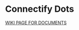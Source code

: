 # Connectify Dots 

[WIKI PAGE FOR DOCUMENTS](https://git.fhict.nl/I484388/connectify-dots/-/wikis/Connectify-Dots-Documentation)


